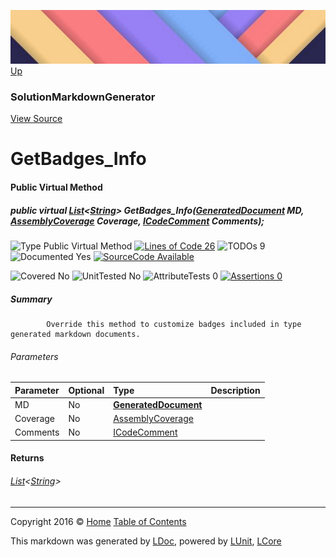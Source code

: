 ![](../Content/LDoc-banner-small.png "")
[Up](SolutionMarkdownGenerator.md)

### SolutionMarkdownGenerator
[View Source](../Markdown/SolutionMarkdownGenerator.cs)

# GetBadges_Info

#### Public Virtual Method

##### public virtual <a href="https://msdn.microsoft.com/en-us/library/6sh2ey19.aspx" alt="" target="_blank">List</a>&lt;<a href="https://msdn.microsoft.com/en-us/library/system.string.aspx" alt="">String</a>&gt; GetBadges_Info(<strong><a href="GeneratedDocument.md" alt="">GeneratedDocument</a></strong> MD, <a href="https://github.com/CodeSingularity/LUnit/blob/master/LUnit/docs/AssemblyCoverage.md" alt="" target="_blank">AssemblyCoverage</a> Coverage, <a href="" alt="" target="_blank">ICodeComment</a> Comments);

![Type Public Virtual Method](http://b.repl.ca/v1/Type-Public%20Virtual%20Method-blue.png "") [![Lines of Code 26](http://b.repl.ca/v1/Lines%20of%20Code-26-blue.png "")](../Markdown/SolutionMarkdownGenerator.cs#L445) ![TODOs 9](http://b.repl.ca/v1/TODOs-9-yellow.png "")   ![Documented Yes](http://b.repl.ca/v1/Documented-Yes-brightgreen.png "") [![SourceCode Available](http://b.repl.ca/v1/SourceCode-Available-brightgreen.png "")](../Markdown/SolutionMarkdownGenerator.cs#L445)

![Covered No](http://b.repl.ca/v1/Covered-No-red.png "") ![UnitTested No](http://b.repl.ca/v1/UnitTested-No-lightgrey.png "") ![AttributeTests 0](http://b.repl.ca/v1/AttributeTests-0-lightgrey.png "") [![Assertions 0](http://b.repl.ca/v1/Assertions-0-lightgrey.png "")](../Markdown/SolutionMarkdownGenerator.cs)

##### Summary

            Override this method to customize badges included in type generated markdown documents.
            

###### Parameters

Parameter | Optional | Type | Description
:---  | :---  | :---  | :--- 
MD | No | **[GeneratedDocument](GeneratedDocument.md)** | 
Coverage | No | <a href="https://github.com/CodeSingularity/LUnit/blob/master/LUnit/docs/AssemblyCoverage.md" alt="" target="_blank">AssemblyCoverage</a> | 
Comments | No | <a href="" alt="" target="_blank">ICodeComment</a> | 


#### Returns

###### <a href="https://msdn.microsoft.com/en-us/library/6sh2ey19.aspx" alt="" target="_blank">List</a>&lt;[String](https://msdn.microsoft.com/en-us/library/system.string.aspx)&gt;



---

Copyright 2016 &copy; [Home](../../README.md) [Table of Contents](../../TableOfContents.md)

This markdown was generated by [LDoc](https://github.com/CodeSingularity/LDoc), powered by [LUnit](https://github.com/CodeSingularity/LUnit), [LCore](https://github.com/CodeSingularity/LCore)
